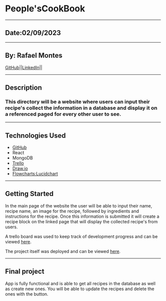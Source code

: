 # People'sCookBook
 
_______________________________________________________________________________________________________________________
## Date:02/09/2023
_______________________________________________________________________________________________________________________
## By: Rafael Montes
[GitHub](https://github.com/RafaelIgnacioMontes)||[LinkedIn](www.linkedin.com/in/rafael-montes-9040491a5)||
_______________________________________________________________________________________________________________________
## Description
### This directory will be a website where users can input their recipe's collect the information in a database and display it on a referenced paged for every other user to see. 
_______________________________________________________________________________________________________________________
## Technologies Used
- [GitHub](https://github.com/SEI-R-1-9/u2_lesson_ERD) 
- React
- MongoDB 
- [Trello](https://trello.com/b/7AUGTiss/recipe-board)
- [Draw.io](https://app.diagrams.net/#G1u_ApinczDyGlmJSUzy2hf7XcL86MZT8S)
- [Flowcharts:Lucidchart](https://lucid.app/lucidchart/c7c954a9-dcc8-45c4-8cd3-8d55a3f90663/edit?viewport_loc=-405%2C-57%2C2219%2C1116%2C0_0&invitationId=inv_ae8d7560-6110-4b7b-b3d5-4cfd76d6316d)
_______________________________________________________________________________________________________________________
## Getting Started

In the main page of the website the user will be able to input their name, recipe name, an image for the recipe, followed by ingredients and instructions for the recipe. Once this information is submitted it will create a recipe block on the linked page that will display the collected recipe's from users. 

A trello board was used to keep track of development progress and can be viewed [here](https://trello.com/b/7AUGTiss/recipe-board).

The project itself was deployed and can be viewed [here](https://github.com/RafaelIgnacioMontes/People-s-CookBook).

_________________________________________________________________________________________________________________________
## Final project
App is fully functional and is able to get all recipes in the database as well as create new ones. You will be able to update the recipes and delete the ones with the button. 
